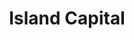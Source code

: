 ---
layout: firm_page
title: "Island Capital"
id: "peislandcapitalpartners.com"
permalink: "/islandcapitalpeislandcapitalpartners.com/"
website: "https://peislandcapitalpartners.com"
offices: "Charlottetown (Canada)"
investment_stages: "Pre-seed, Seed"
portfolio_companies: "Paytic, Prosaris, Aurea, Woveo, Stemble, Versos, Tracktile, Retellio, Coloursmith Labs, Bluefield Seeding Solutions, Island Water Technologies, Photo Dynamic, SalesRight, Tina.io"
portfolio_link: ""
investment_markets: "Enterprise, EnergyTech, AgTech, Med Devices, GovTech, SalesTech, Environment, Sustainability"
founded_year: "2017"
description: "Island Capital invests primarily in pre-seed and seed stage startups in Atlantic Canada. They are operational investors, providing support in the early stages of business development."
linkedin: "https://ca.linkedin.com/company/islandcapitalpartners"
twitter: ""
instagram: ""
team_page: ""
investor_type: "Venture Capital"
crunchbase: ""
pitchbook: ""

# SEO Optimization
meta_title: "Island Capital - VC Firm - projectstartups.com"
meta_description: "Island Capital, Island Capital invests primarily in pre-seed and seed stage startups in Atlantic Canada. They are operational investors, providing support in the earl..."
meta_keywords: "Island Capital, Enterprise, EnergyTech, AgTech, Med Devices, GovTech, SalesTech, Environment, Sustainability, VC firm, venture capital, startup investor, projectstartups.com"
canonical_url: "https://vc.projectstartups.com/islandcapitalpeislandcapitalpartners.com/"
---
